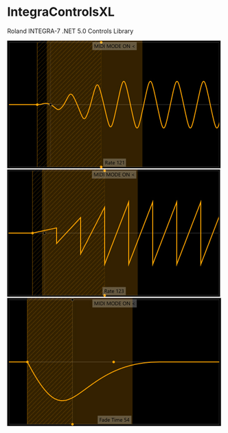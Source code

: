 # IntegraControlsXL
Roland INTEGRA-7 .NET 5.0 Controls Library

![](https://github.com/X-Lars/IntegraControlsXL/blob/master/Examples/Images/LFOSine.jpg)
![](https://github.com/X-Lars/IntegraControlsXL/blob/master/Examples/Images/LFOSawUp.jpg)
![](https://github.com/X-Lars/IntegraControlsXL/blob/master/Examples/Images/LFOBendDown.jpg)
